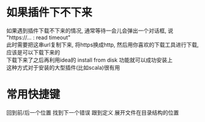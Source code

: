 # 如果插件下不下来 #
如果遇到插件下载不下来的情况, 通常等待一会儿会弹出一个对话框, 说 "https://... : read timeout"  
此时需要把这串url复制下来, 将https换成http, 然后用你喜欢的下载工具进行下载, 应该是可以下载下来的  
下载下来了之后再利用idea的 install from disk 功能就可以成功安装上  
这种方式对于安装的大型插件(比如scala)很有用  

# 常用快捷键 #
回到前/后一个位置
找到下一个错误
跟到定义
展开文件在目录结构的位置
